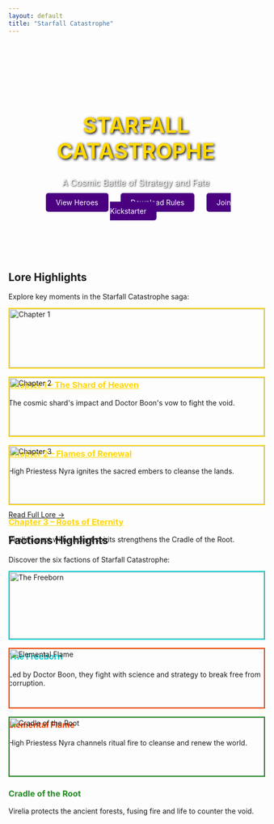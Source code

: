```yaml
---
layout: default
title: "Starfall Catastrophe"
---
```


<div style="text-align:center; background:url('/assets/images/hero_splash.png') no-repeat center center; background-size:cover; padding:80px 20px; border-radius:10px;">
  <h1 style="color:#FFD700; font-size:3em; text-shadow: 2px 2px 5px #000;">STARFALL CATASTROPHE</h1>
  <p style="font-size:1.2em; color:#FFF; text-shadow:1px 1px 3px #000;">A Cosmic Battle of Strategy and Fate</p>
  <div class="cta-buttons" style="margin-top:20px;">
    <a href="/heroes" style="padding:10px 20px; margin:10px; background:#4B0082; color:#fff; border-radius:5px; text-decoration:none;">View Heroes</a>
    <a href="/downloads" style="padding:10px 20px; margin:10px; background:#4B0082; color:#fff; border-radius:5px; text-decoration:none;">Download Rules</a>
    <a href="/blog" style="padding:10px 20px; margin:10px; background:#4B0082; color:#fff; border-radius:5px; text-decoration:none;">Join Kickstarter</a>
  </div>
</div>

## Lore Highlights
Explore key moments in the Starfall Catastrophe saga:

<div style="display:flex; gap:20px; flex-wrap:wrap;">
  <div style="flex:1; min-width:250px;">
    <img src="/assets/images/lore/chapter_1.png" alt="Chapter 1" style="width:100%; border:2px solid #FFD700;">
    <h3><a href="/lore/chapter-1" style="color:#FFD700;">Chapter 1 – The Shard of Heaven</a></h3>
    <p>The cosmic shard's impact and Doctor Boon's vow to fight the void.</p>
  </div>
  <div style="flex:1; min-width:250px;">
    <img src="/assets/images/lore/chapter_2.png" alt="Chapter 2" style="width:100%; border:2px solid #FFD700;">
    <h3><a href="/lore/chapter-2" style="color:#FFD700;">Chapter 2 – Flames of Renewal</a></h3>
    <p>High Priestess Nyra ignites the sacred embers to cleanse the lands.</p>
  </div>
  <div style="flex:1; min-width:250px;">
    <img src="/assets/images/lore/chapter_3.png" alt="Chapter 3" style="width:100%; border:2px solid #FFD700;">
    <h3><a href="/lore/chapter-3" style="color:#FFD700;">Chapter 3 – Roots of Eternity</a></h3>
    <p>Virelia’s pact with ancient spirits strengthens the Cradle of the Root.</p>
  </div>
</div>

[Read Full Lore →](/lore)

## Factions Highlights
Discover the six factions of Starfall Catastrophe:

<div style="display:flex; gap:20px; flex-wrap:wrap;">
  <div style="flex:1; min-width:250px;">
    <img src="/assets/images/lore/chapter_1.png" alt="The Freeborn" style="width:100%; border:2px solid #00CED1;">
    <h3 style="color:#00CED1;">The Freeborn</h3>
    <p>Led by Doctor Boon, they fight with science and strategy to break free from corruption.</p>
  </div>
  <div style="flex:1; min-width:250px;">
    <img src="/assets/images/lore/chapter_2.png" alt="Elemental Flame" style="width:100%; border:2px solid #FF4500;">
    <h3 style="color:#FF4500;">Elemental Flame</h3>
    <p>High Priestess Nyra channels ritual fire to cleanse and renew the world.</p>
  </div>
  <div style="flex:1; min-width:250px;">
    <img src="/assets/images/lore/chapter_3.png" alt="Cradle of the Root" style="width:100%; border:2px solid #228B22;">
    <h3 style="color:#228B22;">Cradle of the Root</h3>
    <p>Virelia protects the ancient forests, fusing fire and life to counter the void.</p>
  </div>
</div>
